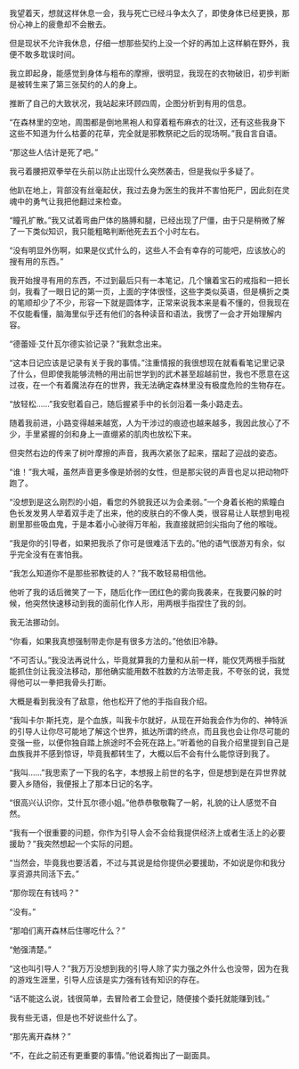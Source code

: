 我望着天，想就这样休息一会，我与死亡已经斗争太久了，即使身体已经更换，那份心神上的疲惫却不会散去。

但是现状不允许我休息，仔细一想那些契约上没一个好的再加上这样躺在野外，我便不敢多耽误时间。

我立即起身，能感觉到身体与粗布的摩擦，很明显，我现在的衣物破旧，初步判断是被转生来了第三张契约的人的身上。

推断了自己的大致状况，我站起来环顾四周，企图分析到有用的信息。

“在森林里的空地，周围都是倒地黑袍人和穿着粗布麻衣的壮汉，还有这些我身下这些不知道为什么枯萎的花草，完全就是邪教祭祀之后的现场啊。”我自言自语。

“那这些人估计是死了吧。”

我弓着腰把双拳举在头前以防止出现什么突然袭击，但是我似乎多疑了。

他趴在地上，背部没有丝毫起伏，我过去身为医生的我并不害怕死尸，因此刻在灵魂中的勇气让我把他翻过来检查。

“瞳孔扩散。”我又试着弯曲尸体的胳膊和腿，已经出现了尸僵，由于只是稍微了解了一下类似知识，我只能粗略判断他死去五个小时左右。

“没有明显外伤啊，如果是仪式什么的，这些人不会有幸存的可能吧，应该放心的搜有用的东西。”

我开始搜寻有用的东西，不过到最后只有一本笔记，几个镶着宝石的戒指和一把长剑，我看了一眼日记的第一页，上面的字体很怪，这些字类似英语，但是横折之类的笔顺却少了不少，形容一下就是圆体字，正常来说我本来是看不懂的，但我现在不仅能看懂，脑海里似乎还有他们的各种读音和语法，我愣了一会才开始理解内容。

“德蕾娅·艾什瓦尔德实验记录？”我默念出来。

“这本日记应该是记录有关于我的事情。”注重情报的我很想现在就看看笔记里记录了什么，但即使我能够流畅的用出前世学到的武术甚至超越前世，我也不愿意在这过夜，在一个有着魔法存在的世界，我无法确定森林里没有极度危险的生物存在。

“放轻松……”我安慰着自己，随后握紧手中的长剑沿着一条小路走去。

随着我前进，小路变得越来越宽，人为干涉过的痕迹也越来越多，我因此放心了不少，手里紧握的剑和身上一直绷紧的肌肉也放松下来。

但突然右边的传来了树叶摩擦的声音，我再次紧张了起来，摆起了迎战的姿态。

“谁！”我大喊，虽然声音更多像是娇弱的女性，但是那尖锐的声音也足以把动物吓跑了。

“没想到是这么刚烈的小姐，看您的外貌我还以为会柔弱。”一个身着长袍的紫瞳白色长发发男人举着双手走了出来，他的皮肤白的不像人类，很容易让人联想到电视剧里那些吸血鬼，于是本着小心驶得万年船，我直接就把剑尖指向了他的喉咙。

“我是你的引导者，如果把我杀了你可是很难活下去的。”他的语气很游刃有余，似乎完全没有在害怕我。

“我怎么知道你不是那些邪教徒的人？”我不敢轻易相信他。

他听了我的话后微笑了一下，随后化作一团红色的雾向我袭来，在我要闪躲的时候，他突然快速移动到我的面前化作人形，用两根手指捏住了我的剑。

我无法挪动剑。

“你看，如果我真想强制带走你是有很多方法的。”他依旧冷静。

“不可否认。”我没法再说什么，毕竟就算我的力量和从前一样，能仅凭两根手指就能抓住剑让我没法移动，那他确实能用数不胜数的方法带走我，不夸张的说，我觉得他可以一拳把我骨头打断。

大概是看到我没有了敌意，他也松开了他的手指自我介绍。

“我叫卡尔·斯托克，是个血族，叫我卡尔就好，从现在开始我会作为你的、神特派的引导人让你尽可能地了解这个世界，抵达所谓的终点，而且我也会让你尽可能的变强一些，以便你独自踏上旅途时不会死在路上。”听着他的自我介绍里提到自己是血族我并不感到惊讶，毕竟我都转生了，大概以后不会有什么能惊讶到我了。

“我叫……”我思索了一下我的名字，本想报上前世的名字，但是想到是在异世界就要入乡随俗，我便报上了那本日记的名字。

“很高兴认识你，艾什瓦尔德小姐。”他恭恭敬敬鞠了一躬，礼貌的让人感觉不自然。

“我有一个很重要的问题，你作为引导人会不会给我提供经济上或者生活上的必要援助？”我突然想起一个实际的问题。

“当然会，毕竟我也要活着，不过与其说是给你提供必要援助，不如说是你和我分享资源共同活下去。”

“那你现在有钱吗？”

“没有。”

“那咱们离开森林后住哪吃什么？”

“勉强清楚。”

“这也叫引导人？”我万万没想到我的引导人除了实力强之外什么也没带，因为在我的游戏生涯里，引导人应该是实力强有钱有知识的存在。

“话不能这么说，钱很简单，去冒险者工会登记，随便接个委托就能赚到钱。”

我有些无语，但是也不好说些什么了。

“那先离开森林？”

“不，在此之前还有更重要的事情。”他说着掏出了一副面具。



